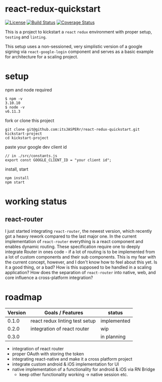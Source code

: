 # react-redux-quickstart
[![License](https://img.shields.io/github/license/itsJASPERr/react-redux-quickstart.svg)](https://github.com/itsJASPERr/react-redux-quickstart/blob/master/LICENSE)
[![Build Status](https://travis-ci.org/itsJASPERr/react-redux-quickstart.svg?branch=master)](https://travis-ci.org/itsJASPERr/react-redux-quickstart)
[![Coverage Status](https://coveralls.io/repos/github/itsJASPERr/react-redux-quickstart/badge.svg?branch=master)](https://coveralls.io/github/itsJASPERr/react-redux-quickstart?branch=master)

This is a project to kickstart a `react` `redux` environment with proper setup, `testing` and `linting`.

This setup uses a non-sessioned, very simplistic version of a google signing via `react-google-login` component and serves as a basic example for architecture for a scaling project.

# setup
npm and node required
```
$ npm -v
3.10.10
$ node -v
v6.11.3
```
fork or clone this project
```
git clone git@github.com:itsJASPERr/react-redux-quickstart.git kickstart-project
cd kickstart-project
```
paste your google dev client id
```
// in ./src/constants.js
export const GOOGLE_CLIENT_ID = "your client id";
```
install, start
```
npm install
npm start
```

# working status
## react-router
I just started integrating `react-router`, the newest version, which recently got a heavy rework compared to the last major one. In the current implementation of `react-router` everything is a react component and enables dynamic routing. These specification require one to deeply integrate Router in ones code - if a lot of routing is to be implemented from a lot of custom components and their sub components. This is my fear with the current concept, however, and I don't know how to feel about this yet. Is it a good thing, or a bad? How is this supposed to be handled in a scaling application? How does the separation of `react-router` into native, web, and core influence a cross-platform integration?

# roadmap
| Version | Goals / Features | status |
|---------|------------------|-----------|
| 0.1.0 | react redux linting test setup | implemented |
| 0.2.0 | integration of react router | wip |
| 0.3.0 |  | in planning |

- integration of react router
- proper OAuth with storing the token
- integrating react-native and make it a cross platform project
- integrate custom android & iOS implementation for UI
- native implementation of a functionality for android & iOS via RN Bridge
  - keep other functionality working -> native session etc.
